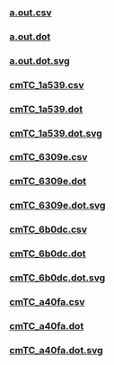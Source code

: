 ### [a.out.csv](a.out.csv)
### [a.out.dot](a.out.dot)
### [a.out.dot.svg](a.out.dot.svg)
### [cmTC_1a539.csv](cmTC_1a539.csv)
### [cmTC_1a539.dot](cmTC_1a539.dot)
### [cmTC_1a539.dot.svg](cmTC_1a539.dot.svg)
### [cmTC_6309e.csv](cmTC_6309e.csv)
### [cmTC_6309e.dot](cmTC_6309e.dot)
### [cmTC_6309e.dot.svg](cmTC_6309e.dot.svg)
### [cmTC_6b0dc.csv](cmTC_6b0dc.csv)
### [cmTC_6b0dc.dot](cmTC_6b0dc.dot)
### [cmTC_6b0dc.dot.svg](cmTC_6b0dc.dot.svg)
### [cmTC_a40fa.csv](cmTC_a40fa.csv)
### [cmTC_a40fa.dot](cmTC_a40fa.dot)
### [cmTC_a40fa.dot.svg](cmTC_a40fa.dot.svg)
